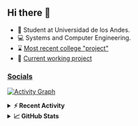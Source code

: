 ## Hi there 👋

<!--
**Daniel-VergaraM/Daniel-VergaraM** is a ✨ _special_ ✨ repository because its `README.md` (this file) appears on your GitHub profile.-->

- 🌱 Student at Universidad de los Andes.
- 💻 Systems and Computer Engineering.
- ⌛ [Most recent college "project"](https://daniel-vergaram.github.io/TallerAngular/)
- 🔨 [Current working project](https://github.com/Daniel-VergaraM/WebRTC-Video-Broadcast)


<h3><a href="https://linktr.ee/dvergaram" target="_blank">Socials</a></h3>
  


[![Activity Graph](https://github-readme-activity-graph.vercel.app/graph?username=daniel-vergaram&theme=github-dark-dimmed&custom_title=Daniel%27s%20Activity%20Graph&hide_border=true)](https://github.com/ashutosh00710/github-readme-activity-graph)

<!--START_SECTION:activity-->

<!--END_SECTION:activity-->

<details> <summary> <b>⚡ Recent Activity</b> </summary>
  
<!--START_SECTION:waka-->
![Code Time](http://img.shields.io/badge/Code%20Time-377%20hrs%2026%20mins-blue)

![Lines of code](https://img.shields.io/badge/From%20Hello%20World%20I%27ve%20Written-411.1%20thousand%20lines%20of%20code-blue)

**🐱 My GitHub Data** 

> 📦 ? Used in GitHub's Storage 
 > 
> 💼 Opted to Hire
 > 
> 📜 11 Public Repositories 
 > 
> 🔑 0 Private Repositories 
 > 
**I'm an Early 🐤** 

```text
🌞 Morning                88 commits          ████░░░░░░░░░░░░░░░░░░░░░   16.96 % 
🌆 Daytime                188 commits         █████████░░░░░░░░░░░░░░░░   36.22 % 
🌃 Evening                170 commits         ████████░░░░░░░░░░░░░░░░░   32.76 % 
🌙 Night                  73 commits          ████░░░░░░░░░░░░░░░░░░░░░   14.07 % 
```


📊 **This Week I Spent My Time On** 

```text
🕑︎ Time Zone: America/Bogota

💬 Programming Languages: 
TypeScript               15 hrs 9 mins       ████████████░░░░░░░░░░░░░   48.36 % 
HTML                     3 hrs 2 mins        ██░░░░░░░░░░░░░░░░░░░░░░░   09.69 % 
Bash                     2 hrs 54 mins       ██░░░░░░░░░░░░░░░░░░░░░░░   09.26 % 
JavaScript               1 hr 54 mins        ██░░░░░░░░░░░░░░░░░░░░░░░   06.10 % 
JSON                     1 hr 22 mins        █░░░░░░░░░░░░░░░░░░░░░░░░   04.36 % 

🐱‍💻 Projects: 
daniel-vergaram.github.io10 hrs 31 mins      ████████░░░░░░░░░░░░░░░░░   33.57 % 
notes-app                5 hrs 38 mins       ████░░░░░░░░░░░░░░░░░░░░░   18.00 % 
ISIS2603_202510_S3_E3_Ase5 hrs 7 mins        ████░░░░░░░░░░░░░░░░░░░░░   16.33 % 
AdminDashboardApp        2 hrs 14 mins       ██░░░░░░░░░░░░░░░░░░░░░░░   07.14 % 
brain_blueprint_proxy    2 hrs 4 mins        ██░░░░░░░░░░░░░░░░░░░░░░░   06.64 % 
```


 Last Updated on 11/05/2025 00:55:28 UTC
<!--END_SECTION:waka-->

</details>

<details> <summary> <b>📈 GitHub Stats</b> </summary>
<!--START_SECTION:simplewaka-->

```txt
From: 10 June 2024 - To: 11 May 2025

Total Time: 381 hrs 19 mins

Java                139 hrs 29 mins 🟩🟩🟩🟩🟩🟩🟩🟩🟩⬜⬜⬜⬜⬜⬜⬜⬜⬜⬜⬜⬜⬜⬜⬜⬜   36.58 %
TypeScript          83 hrs 7 mins   🟩🟩🟩🟩🟩🟨⬜⬜⬜⬜⬜⬜⬜⬜⬜⬜⬜⬜⬜⬜⬜⬜⬜⬜⬜   21.80 %
JavaScript          61 hrs 50 mins  🟩🟩🟩🟩⬜⬜⬜⬜⬜⬜⬜⬜⬜⬜⬜⬜⬜⬜⬜⬜⬜⬜⬜⬜⬜   16.22 %
Bash                16 hrs 45 mins  🟩⬜⬜⬜⬜⬜⬜⬜⬜⬜⬜⬜⬜⬜⬜⬜⬜⬜⬜⬜⬜⬜⬜⬜⬜   04.39 %
HTML                15 hrs 59 mins  🟩⬜⬜⬜⬜⬜⬜⬜⬜⬜⬜⬜⬜⬜⬜⬜⬜⬜⬜⬜⬜⬜⬜⬜⬜   04.19 %
```

<!--END_SECTION:simplewaka-->
</details>
